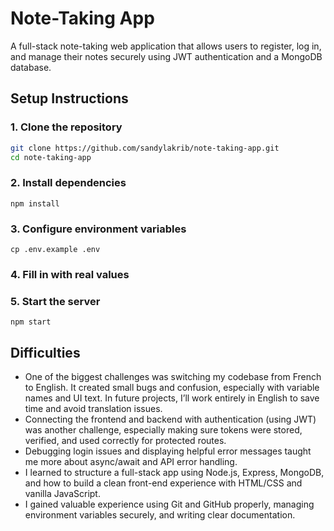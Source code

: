 # Note-Taking App

A full-stack note-taking web application that allows users to register, log in, and manage their notes securely using JWT authentication and a MongoDB database.


## Setup Instructions

### 1. Clone the repository
```bash
git clone https://github.com/sandylakrib/note-taking-app.git
cd note-taking-app
```
### 2. Install dependencies 
```
npm install
```
### 3. Configure environment variables 
```
cp .env.example .env
```
### 4. Fill in with real values

### 5. Start the server
```
npm start 
```


## Difficulties 

- One of the biggest challenges was switching my codebase from French to English. It created small bugs and confusion, especially with variable names and UI text. In future projects, I’ll work entirely in English to save time and avoid translation issues.
- Connecting the frontend and backend with authentication (using JWT) was another challenge, especially making sure tokens were stored, verified, and used correctly for protected routes.
- Debugging login issues and displaying helpful error messages taught me more about async/await and API error handling.
- I learned to structure a full-stack app using Node.js, Express, MongoDB, and how to build a clean front-end experience with HTML/CSS and vanilla JavaScript.
- I gained valuable experience using Git and GitHub properly, managing environment variables securely, and writing clear documentation.
